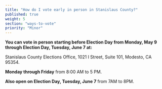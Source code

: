 ```yaml
---
title: "How do I vote early in person in Stanislaus County?"
published: true
weight: 5
section: "ways-to-vote"
priority: "Minor"
---
```


**You can vote in person starting before Election Day from Monday, May 9 through Election Day, Tuesday, June 7 at:**  

Stanislaus County Elections Office, 1021 I Street, Suite 101, Modesto, CA 95354.  

**Monday through Friday** from 8:00 AM to 5 PM.  

**Also open on Election Day, Tuesday, June 7** from 7AM to 8PM.  
